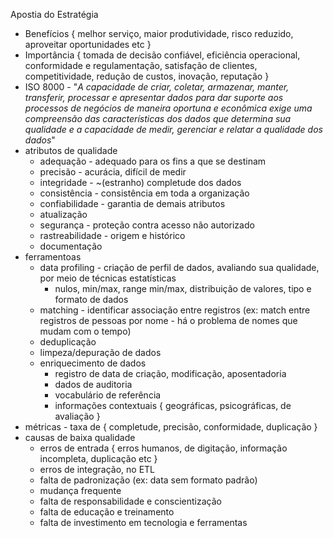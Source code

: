 Apostia do Estratégia
* Benefícios { melhor serviço, maior produtividade, risco reduzido, aproveitar oportunidades etc }
* Importância { tomada de decisão confiável, eficiência operacional, conformidade e regulamentação, satisfação de clientes, competitividade, redução de custos, inovação, reputação }
* ISO 8000 - "*A capacidade de criar, coletar, armazenar, manter, transferir, processar e apresentar dados para dar suporte aos processos de negócios de maneira oportuna e econômica exige uma compreensão das características dos dados que determina sua qualidade e a capacidade de medir, gerenciar e relatar a qualidade dos dados*"
* atributos de qualidade
	* adequação - adequado para os fins a que se destinam
	* precisão - acurácia, difícil de medir
	* integridade - ~(estranho) completude dos dados
	* consistência - consistência em toda a organização
	* confiabilidade - garantia de demais atributos
	* atualização
	* segurança - proteção contra acesso não autorizado
	* rastreabilidade - origem e histórico
	* documentação
* ferramentoas
	* data profiling - criação de perfil de dados, avaliando sua qualidade, por meio de técnicas estatísticas
		* nulos, min/max, range min/max, distribuição de valores, tipo e formato de dados
	* matching - identificar associação entre registros (ex: match entre registros de pessoas por nome - há o problema de nomes que mudam com o tempo)
	* deduplicação
	* limpeza/depuração de dados
	* enriquecimento de dados
		* registro de data de criação, modificação, aposentadoria
		* dados de auditoria
		* vocabulário de referência
		* informações contextuais { geográficas, psicográficas, de avaliação }
* métricas - taxa de { completude, precisão, conformidade, duplicação }
* causas de baixa qualidade
	* erros de entrada { erros humanos, de digitação, informação incompleta, duplicação etc }
	* erros de integração, no ETL
	* falta de padronização (ex: data sem formato padrão)
	* mudança frequente
	* falta de responsabilidade e conscientização
	* falta de educação e treinamento
	* falta de investimento em tecnologia e ferramentas